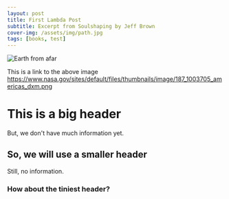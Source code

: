 ```yaml
---
layout: post
title: First Lambda Post
subtitle: Excerpt from Soulshaping by Jeff Brown
cover-img: /assets/img/path.jpg
tags: [books, test]
---
```

![Earth from afar](https://www.nasa.gov/sites/default/files/thumbnails/image/187_1003705_americas_dxm.png)

This is a link to the above image
https://www.nasa.gov/sites/default/files/thumbnails/image/187_1003705_americas_dxm.png

# This is a big header

But, we don't have much information yet.

## So, we will use a smaller header

Still, no information.

### How about the tiniest header?
